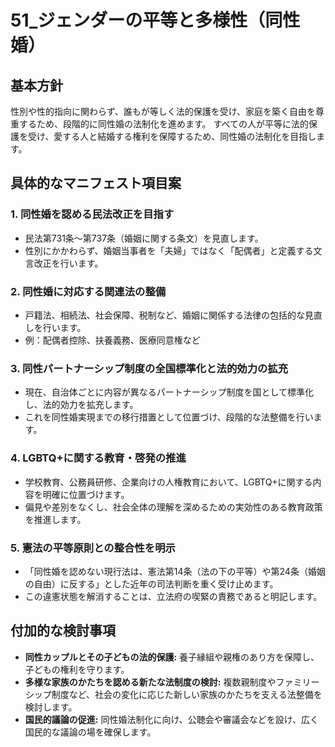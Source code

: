 # 51_ジェンダーの平等と多様性（同性婚）

## 基本方針

性別や性的指向に関わらず、誰もが等しく法的保護を受け、家庭を築く自由を尊重するため、段階的に同性婚の法制化を進めます。
すべての人が平等に法的保護を受け、愛する人と結婚する権利を保障するため、同性婚の法制化を目指します。

## 具体的なマニフェスト項目案

### 1. 同性婚を認める民法改正を目指す
- 民法第731条〜第737条（婚姻に関する条文）を見直します。
- 性別にかかわらず、婚姻当事者を「夫婦」ではなく「配偶者」と定義する文言改正を行います。

### 2. 同性婚に対応する関連法の整備
- 戸籍法、相続法、社会保障、税制など、婚姻に関係する法律の包括的な見直しを行います。
- 例：配偶者控除、扶養義務、医療同意権など

### 3. 同性パートナーシップ制度の全国標準化と法的効力の拡充
- 現在、自治体ごとに内容が異なるパートナーシップ制度を国として標準化し、法的効力を拡充します。
- これを同性婚実現までの移行措置として位置づけ、段階的な法整備を行います。

### 4. LGBTQ+に関する教育・啓発の推進
- 学校教育、公務員研修、企業向けの人権教育において、LGBTQ+に関する内容を明確に位置づけます。
- 偏見や差別をなくし、社会全体の理解を深めるための実効性のある教育政策を推進します。

### 5. 憲法の平等原則との整合性を明示
- 「同性婚を認めない現行法は、憲法第14条（法の下の平等）や第24条（婚姻の自由）に反する」とした近年の司法判断を重く受け止めます。
- この違憲状態を解消することは、立法府の喫緊の責務であると明記します。

## 付加的な検討事項

- **同性カップルとその子どもの法的保護:** 養子縁組や親権のあり方を保障し、子どもの権利を守ります。
- **多様な家族のかたちを認める新たな法制度の検討:** 複数親制度やファミリーシップ制度など、社会の変化に応じた新しい家族のかたちを支える法整備を検討します。
- **国民的議論の促進:** 同性婚法制化に向け、公聴会や審議会などを設け、広く国民的な議論の場を確保します。
